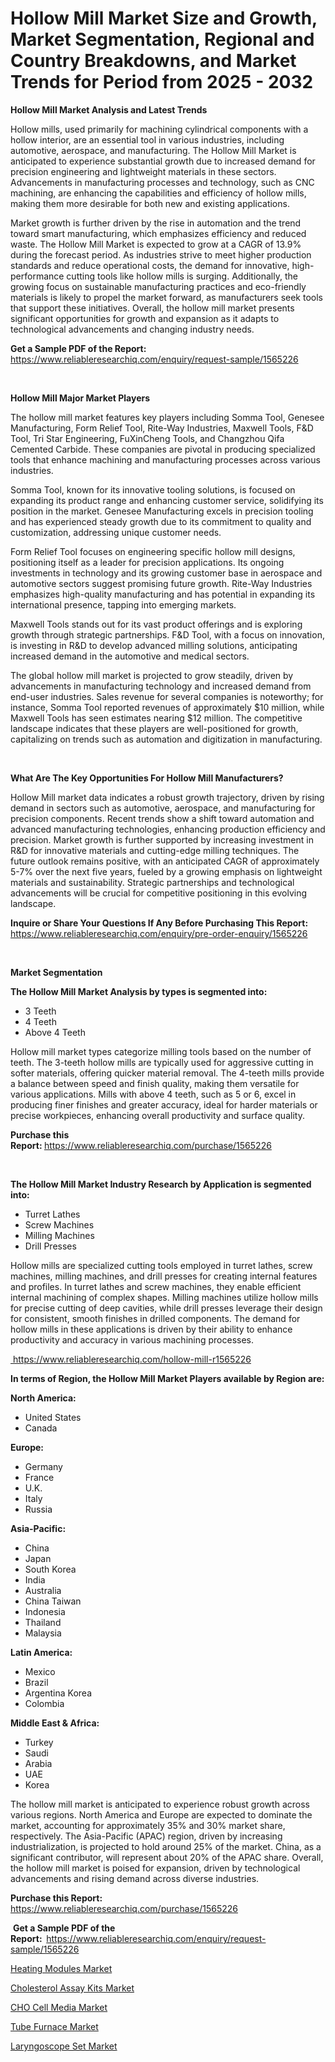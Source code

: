 <p><h1>Hollow Mill Market Size and Growth, Market Segmentation, Regional and Country Breakdowns, and Market Trends for Period from 2025 -  2032</h1></p><p><strong>Hollow Mill Market Analysis and Latest Trends</strong></p>
<p><p>Hollow mills, used primarily for machining cylindrical components with a hollow interior, are an essential tool in various industries, including automotive, aerospace, and manufacturing. The Hollow Mill Market is anticipated to experience substantial growth due to increased demand for precision engineering and lightweight materials in these sectors. Advancements in manufacturing processes and technology, such as CNC machining, are enhancing the capabilities and efficiency of hollow mills, making them more desirable for both new and existing applications.</p><p>Market growth is further driven by the rise in automation and the trend toward smart manufacturing, which emphasizes efficiency and reduced waste. The Hollow Mill Market is expected to grow at a CAGR of 13.9% during the forecast period. As industries strive to meet higher production standards and reduce operational costs, the demand for innovative, high-performance cutting tools like hollow mills is surging. Additionally, the growing focus on sustainable manufacturing practices and eco-friendly materials is likely to propel the market forward, as manufacturers seek tools that support these initiatives. Overall, the hollow mill market presents significant opportunities for growth and expansion as it adapts to technological advancements and changing industry needs.</p></p>
<p><strong>Get a Sample PDF of the Report:&nbsp;</strong> <a href="https://www.reliableresearchiq.com/enquiry/request-sample/1565226?utm_campaign=1159&utm_medium=2&utm_source=Github&utm_content=ia&utm_term=08042025&utm_id=hollow-mill">https://www.reliableresearchiq.com/enquiry/request-sample/1565226</a></p>
<p>&nbsp;</p>
<p><strong>Hollow Mill Major Market Players</strong></p>
<p><p>The hollow mill market features key players including Somma Tool, Genesee Manufacturing, Form Relief Tool, Rite-Way Industries, Maxwell Tools, F&D Tool, Tri Star Engineering, FuXinCheng Tools, and Changzhou Qifa Cemented Carbide. These companies are pivotal in producing specialized tools that enhance machining and manufacturing processes across various industries.</p><p>Somma Tool, known for its innovative tooling solutions, is focused on expanding its product range and enhancing customer service, solidifying its position in the market. Genesee Manufacturing excels in precision tooling and has experienced steady growth due to its commitment to quality and customization, addressing unique customer needs.</p><p>Form Relief Tool focuses on engineering specific hollow mill designs, positioning itself as a leader for precision applications. Its ongoing investments in technology and its growing customer base in aerospace and automotive sectors suggest promising future growth. Rite-Way Industries emphasizes high-quality manufacturing and has potential in expanding its international presence, tapping into emerging markets.</p><p>Maxwell Tools stands out for its vast product offerings and is exploring growth through strategic partnerships. F&D Tool, with a focus on innovation, is investing in R&D to develop advanced milling solutions, anticipating increased demand in the automotive and medical sectors.</p><p>The global hollow mill market is projected to grow steadily, driven by advancements in manufacturing technology and increased demand from end-user industries. Sales revenue for several companies is noteworthy; for instance, Somma Tool reported revenues of approximately $10 million, while Maxwell Tools has seen estimates nearing $12 million. The competitive landscape indicates that these players are well-positioned for growth, capitalizing on trends such as automation and digitization in manufacturing.</p></p>
<p>&nbsp;</p>
<p><strong>What Are The Key Opportunities For Hollow Mill Manufacturers?</strong></p>
<p><p>Hollow Mill market data indicates a robust growth trajectory, driven by rising demand in sectors such as automotive, aerospace, and manufacturing for precision components. Recent trends show a shift toward automation and advanced manufacturing technologies, enhancing production efficiency and precision. Market growth is further supported by increasing investment in R&D for innovative materials and cutting-edge milling techniques. The future outlook remains positive, with an anticipated CAGR of approximately 5-7% over the next five years, fueled by a growing emphasis on lightweight materials and sustainability. Strategic partnerships and technological advancements will be crucial for competitive positioning in this evolving landscape.</p></p>
<p><strong>Inquire or Share Your Questions If Any Before Purchasing This Report:</strong> <a href="https://www.reliableresearchiq.com/enquiry/pre-order-enquiry/1565226?utm_campaign=1159&utm_medium=2&utm_source=Github&utm_content=ia&utm_term=08042025&utm_id=hollow-mill">https://www.reliableresearchiq.com/enquiry/pre-order-enquiry/1565226</a></p>
<p>&nbsp;</p>
<p><strong>Market Segmentation</strong></p>
<p><strong>The Hollow Mill Market Analysis by types is segmented into:</strong></p>
<p><ul><li>3 Teeth</li><li>4 Teeth</li><li>Above 4 Teeth</li></ul></p>
<p><p>Hollow mill market types categorize milling tools based on the number of teeth. The 3-teeth hollow mills are typically used for aggressive cutting in softer materials, offering quicker material removal. The 4-teeth mills provide a balance between speed and finish quality, making them versatile for various applications. Mills with above 4 teeth, such as 5 or 6, excel in producing finer finishes and greater accuracy, ideal for harder materials or precise workpieces, enhancing overall productivity and surface quality.</p></p>
<p><strong>Purchase this Report:&nbsp;</strong><a href="https://www.reliableresearchiq.com/purchase/1565226?utm_campaign=1159&utm_medium=2&utm_source=Github&utm_content=ia&utm_term=08042025&utm_id=hollow-mill">https://www.reliableresearchiq.com/purchase/1565226</a></p>
<p>&nbsp;</p>
<p><strong>The Hollow Mill Market Industry Research by Application is segmented into:</strong></p>
<p><ul><li>Turret Lathes</li><li>Screw Machines</li><li>Milling Machines</li><li>Drill Presses</li></ul></p>
<p><p>Hollow mills are specialized cutting tools employed in turret lathes, screw machines, milling machines, and drill presses for creating internal features and profiles. In turret lathes and screw machines, they enable efficient internal machining of complex shapes. Milling machines utilize hollow mills for precise cutting of deep cavities, while drill presses leverage their design for consistent, smooth finishes in drilled components. The demand for hollow mills in these applications is driven by their ability to enhance productivity and accuracy in various machining processes.</p></p>
<p><a href="https://www.reliableresearchiq.com/hollow-mill-r1565226?utm_campaign=1159&utm_medium=2&utm_source=Github&utm_content=ia&utm_term=08042025&utm_id=hollow-mill">&nbsp;https://www.reliableresearchiq.com/hollow-mill-r1565226</a></p>
<p><strong>In terms of Region, the Hollow Mill Market Players available by Region are:</strong></p>
<p>
    <p> <strong> North America: </strong>
        <ul>
            <li>United States</li>
            <li>Canada</li>
        </ul>
        </p> 
    <p> <strong> Europe: </strong>
        <ul>
            <li>Germany</li>
            <li>France</li>
            <li>U.K.</li>
            <li>Italy</li>
            <li>Russia</li>
        </ul>
        </p> 
    <p> <strong> Asia-Pacific: </strong>
        <ul>
            <li>China</li>
            <li>Japan</li>
            <li>South Korea</li>
            <li>India</li>
            <li>Australia</li>
            <li>China Taiwan</li>
            <li>Indonesia</li>
            <li>Thailand</li>
            <li>Malaysia</li>
        </ul>
        </p> 
    <p> <strong> Latin America: </strong>
        <ul>
            <li>Mexico</li>
            <li>Brazil</li>
            <li>Argentina Korea</li>
            <li>Colombia</li>
        </ul>
        </p> 
    <p> <strong> Middle East & Africa: </strong>
        <ul>
            <li>Turkey</li>
            <li>Saudi</li>
            <li>Arabia</li>
            <li>UAE</li>
            <li>Korea</li>
        </ul>
    </p>
    </p>
<p><p>The hollow mill market is anticipated to experience robust growth across various regions. North America and Europe are expected to dominate the market, accounting for approximately 35% and 30% market share, respectively. The Asia-Pacific (APAC) region, driven by increasing industrialization, is projected to hold around 25% of the market. China, as a significant contributor, will represent about 20% of the APAC share. Overall, the hollow mill market is poised for expansion, driven by technological advancements and rising demand across diverse industries.</p></p>
<p><strong>Purchase this Report: </strong><a href="https://www.reliableresearchiq.com/purchase/1565226?utm_campaign=1159&utm_medium=2&utm_source=Github&utm_content=ia&utm_term=08042025&utm_id=hollow-mill">https://www.reliableresearchiq.com/purchase/1565226</a></p>
<p>&nbsp;<strong>Get a Sample PDF of the Report:&nbsp;&nbsp;</strong><a href="https://www.reliableresearchiq.com/enquiry/request-sample/1565226?utm_campaign=1159&utm_medium=2&utm_source=Github&utm_content=ia&utm_term=08042025&utm_id=hollow-mill">https://www.reliableresearchiq.com/enquiry/request-sample/1565226</a></p>
<p><strong></strong></p>
<p><p><a href="https://github.com/seemagarbeha/Market-Research-Report-List-1/blob/main/heating-modules-market.md?utm_campaign=1159&utm_medium=2&utm_source=Github&utm_content=ia&utm_term=08042025&utm_id=hollow-mill">Heating Modules Market</a></p><p><a href="https://www.linkedin.com/pulse/cholesterol-assay-kits-market-report-industry-drivers-challenges-rsblc?utm_campaign=1159&utm_medium=2&utm_source=Github&utm_content=ia&utm_term=08042025&utm_id=hollow-mill">Cholesterol Assay Kits Market</a></p><p><a href="https://www.linkedin.com/pulse/cho-cell-media-market-analysis-report-provides-future-gugqc?utm_campaign=1159&utm_medium=2&utm_source=Github&utm_content=ia&utm_term=08042025&utm_id=hollow-mill">CHO Cell Media Market</a></p><p><a href="https://github.com/sarialahipff/Market-Research-Report-List-1/blob/main/tube-furnace-market.md?utm_campaign=1159&utm_medium=2&utm_source=Github&utm_content=ia&utm_term=08042025&utm_id=hollow-mill">Tube Furnace Market</a></p><p><a href="https://www.linkedin.com/pulse/industry-projections-global-laryngoscope-set-market-size-experiencing-wowjc?utm_campaign=1159&utm_medium=2&utm_source=Github&utm_content=ia&utm_term=08042025&utm_id=hollow-mill">Laryngoscope Set Market</a></p></p>